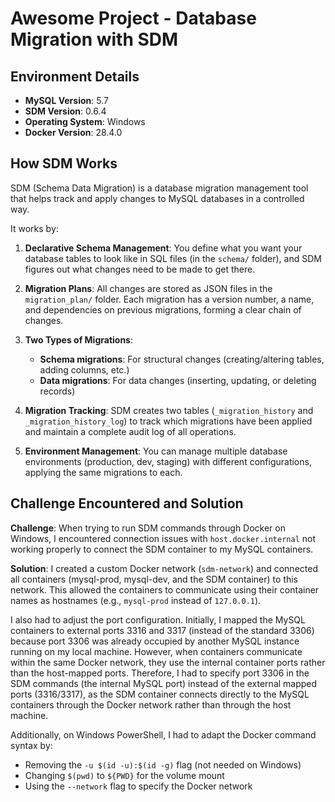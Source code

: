 # Awesome Project - Database Migration with SDM

## Environment Details

- **MySQL Version**: 5.7
- **SDM Version**: 0.6.4
- **Operating System**: Windows 
- **Docker Version**: 28.4.0

## How SDM Works

SDM (Schema Data Migration) is a database migration management tool that helps track and apply changes to MySQL databases in a controlled way.

It works by:
1. **Declarative Schema Management**: You define what you want your database tables to look like in SQL files (in the `schema/` folder), and SDM figures out what changes need to be made to get there.

2. **Migration Plans**: All changes are stored as JSON files in the `migration_plan/` folder. Each migration has a version number, a name, and dependencies on previous migrations, forming a clear chain of changes.

3. **Two Types of Migrations**:
   - **Schema migrations**: For structural changes (creating/altering tables, adding columns, etc.)
   - **Data migrations**: For data changes (inserting, updating, or deleting records)

4. **Migration Tracking**: SDM creates two tables (`_migration_history` and `_migration_history_log`) to track which migrations have been applied and maintain a complete audit log of all operations.

5. **Environment Management**: You can manage multiple database environments (production, dev, staging) with different configurations, applying the same migrations to each.

## Challenge Encountered and Solution

**Challenge**: When trying to run SDM commands through Docker on Windows, I encountered connection issues with `host.docker.internal` not working properly to connect the SDM container to my MySQL containers.

**Solution**: I created a custom Docker network (`sdm-network`) and connected all containers (mysql-prod, mysql-dev, and the SDM container) to this network. This allowed the containers to communicate using their container names as hostnames (e.g., `mysql-prod` instead of `127.0.0.1`). 

I also had to adjust the port configuration. Initially, I mapped the MySQL containers to external ports 3316 and 3317 (instead of the standard 3306) because port 3306 was already occupied by another MySQL instance running on my local machine. However, when containers communicate within the same Docker network, they use the internal container ports rather than the host-mapped ports. Therefore, I had to specify port 3306 in the SDM commands (the internal MySQL port) instead of the external mapped ports (3316/3317), as the SDM container connects directly to the MySQL containers through the Docker network rather than through the host machine.

Additionally, on Windows PowerShell, I had to adapt the Docker command syntax by:
- Removing the `-u $(id -u):$(id -g)` flag (not needed on Windows)
- Changing `$(pwd)` to `${PWD}` for the volume mount
- Using the `--network` flag to specify the Docker network